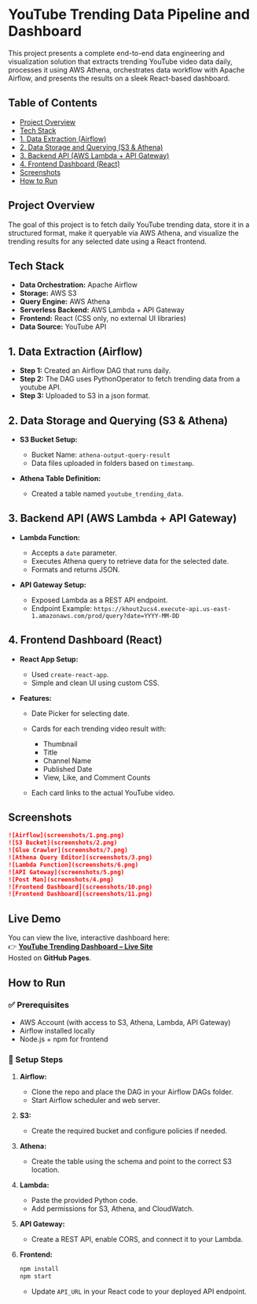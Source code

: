 # YouTube Trending Data Pipeline and Dashboard

This project presents a complete end-to-end data engineering and visualization solution that extracts trending YouTube video data daily, processes it using AWS Athena, orchestrates data workflow with Apache Airflow, and presents the results on a sleek React-based dashboard.

## Table of Contents

- [Project Overview](#project-overview)
- [Tech Stack](#tech-stack)
- [1. Data Extraction (Airflow)](#1-data-extraction-airflow)
- [2. Data Storage and Querying (S3 & Athena)](#2-data-storage-and-querying-s3--athena)
- [3. Backend API (AWS Lambda + API Gateway)](#3-backend-api-aws-lambda--api-gateway)
- [4. Frontend Dashboard (React)](#4-frontend-dashboard-react)
- [Screenshots](#screenshots)
- [How to Run](#how-to-run)

## Project Overview

The goal of this project is to fetch daily YouTube trending data, store it in a structured format, make it queryable via AWS Athena, and visualize the trending results for any selected date using a React frontend.

## Tech Stack

- **Data Orchestration:** Apache Airflow
- **Storage:** AWS S3
- **Query Engine:** AWS Athena
- **Serverless Backend:** AWS Lambda + API Gateway
- **Frontend:** React (CSS only, no external UI libraries)
- **Data Source:** YouTube API

## 1. Data Extraction (Airflow)

- **Step 1:** Created an Airflow DAG that runs daily.
- **Step 2:** The DAG uses PythonOperator to fetch trending data from a youtube API.
- **Step 3:** Uploaded to S3 in a json format.

## 2. Data Storage and Querying (S3 & Athena)

- **S3 Bucket Setup:**

  - Bucket Name: `athena-output-query-result`
  - Data files uploaded in folders based on `timestamp`.

- **Athena Table Definition:**

  - Created a table named `youtube_trending_data`.

## 3. Backend API (AWS Lambda + API Gateway)

- **Lambda Function:**

  - Accepts a `date` parameter.
  - Executes Athena query to retrieve data for the selected date.
  - Formats and returns JSON.

- **API Gateway Setup:**

  - Exposed Lambda as a REST API endpoint.
  - Endpoint Example: `https://khout2ucs4.execute-api.us-east-1.amazonaws.com/prod/query?date=YYYY-MM-DD`

## 4. Frontend Dashboard (React)

- **React App Setup:**

  - Used `create-react-app`.
  - Simple and clean UI using custom CSS.

- **Features:**

  - Date Picker for selecting date.
  - Cards for each trending video result with:

    - Thumbnail
    - Title
    - Channel Name
    - Published Date
    - View, Like, and Comment Counts

  - Each card links to the actual YouTube video.

## Screenshots

```md
![Airflow](screenshots/1.png.png)
![S3 Bucket](screenshots/2.png)
![Glue Crawler](screenshots/7.png)
![Athena Query Editor](screenshots/3.png)
![Lambda Function](screenshots/6.png)
![API Gateway](screenshots/5.png)
![Post Man](screenshots/4.png)
![Frontend Dashboard](screenshots/10.png)
![Frontend Dashboard](screenshots/11.png)
```

## Live Demo

You can view the live, interactive dashboard here:  
👉 **[YouTube Trending Dashboard – Live Site](https://bikram48.github.io/youtube_trending_ui/)**  
Hosted on **GitHub Pages**.

## How to Run

### ✅ Prerequisites

- AWS Account (with access to S3, Athena, Lambda, API Gateway)
- Airflow installed locally
- Node.js + npm for frontend

### 🔧 Setup Steps

1. **Airflow:**

   - Clone the repo and place the DAG in your Airflow DAGs folder.
   - Start Airflow scheduler and web server.

2. **S3:**

   - Create the required bucket and configure policies if needed.

3. **Athena:**

   - Create the table using the schema and point to the correct S3 location.

4. **Lambda:**

   - Paste the provided Python code.
   - Add permissions for S3, Athena, and CloudWatch.

5. **API Gateway:**

   - Create a REST API, enable CORS, and connect it to your Lambda.

6. **Frontend:**

   ```bash
   npm install
   npm start
   ```

   - Update `API_URL` in your React code to your deployed API endpoint.
